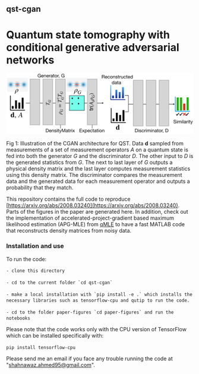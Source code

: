 ##  qst-cgan
# Quantum state tomography with conditional generative adversarial networks

<img src="paper-figures/figures/fig1-CGAN.png">


Fig 1: Illustration of the CGAN architecture for QST. Data $\mathbf d$ sampled from measurements of a set of measurement operators $A$ on a quantum state is fed into both the generator $G$ and the discriminator $D$. The other input to $D$ is the generated statistics from $G$. The next to last layer of $G$ outputs a physical density matrix and the last layer computes measurement statistics using this density matrix. The discriminator compares the measurement data and the generated data for each measurement operator and outputs a probability that they match.

This repository contains the full code to reproduce [https://arxiv.org/abs/2008.03240](https://arxiv.org/abs/2008.03240). Parts of the figures in the paper are generated here. In addition, check out the implementation of accelerated-project-gradient based maximum likelihood estimation (APG-MLE) from [qMLE](https://github.com/qMLE/qMLE) to have a fast MATLAB code that reconstructs density matrices from noisy data.

### Installation and use

To run the code:

	- clone this directory

	- cd to the current folder `cd qst-cgan`

	- make a local installation with `pip install -e .` which installs the necessary libraries such as tensorflow-cpu and qutip to run the code.

	- cd to the folder paper-figures `cd paper-figures` and run the notebooks

Please note that the code works only with the CPU version of TensorFlow which
can be installed specifically with:

`pip install tensorflow-cpu`

Please send me an email if you face any trouble running the code at "shahnawaz.ahmed95@gmail.com".
